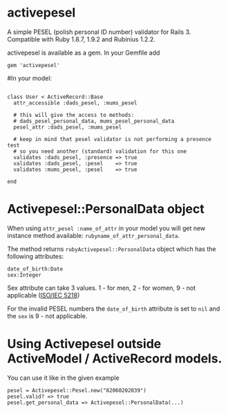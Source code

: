 # activepesel

A simple PESEL (polish personal ID number) validator for Rails 3. Compatible with Ruby 1.8.7, 1.9.2 and
Rubinius 1.2.2.

activepesel is available as a gem. In your Gemfile add

```
gem 'activepesel'
```

#In your model:

```

class User < ActiveRecord::Base
  attr_accessible :dads_pesel, :mums_pesel
  
  # this will give the access to methods: 
  # dads_pesel_personal_data, mums_pesel_personal_data
  pesel_attr :dads_pesel, :mums_pesel

  # keep in mind that pesel validator is not performing a presence test
  # so you need another (standard) validation for this one
  validates :dads_pesel, :presence => true
  validates :dads_pesel, :pesel    => true
  validates :mums_pesel, :pesel    => true

end
```

# Activepesel::PersonalData object

When using ```attr_pesel :name_of_attr``` in your model you will get new instance method available: ```rubyname_of_attr_personal_data```.

The method returns ```rubyActivepesel::PersonalData``` object which has the following attributes:

```
date_of_birth:Date
sex:Integer
```

Sex attribute can take 3 values. 1 - for men, 2 - for women, 9 - not applicable ([ISO/IEC 5218](http://en.wikipedia.org/wiki/ISO/IEC_5218))

For the invalid PESEL numbers the ```date_of_birth``` attribute is set to ```nil``` and the ```sex``` is 9 - not applicable.

# Using Activepesel outside ActiveModel / ActiveRecord models.

You can use it like in the given example

```
pesel = Activepesel::Pesel.new("82060202039")
pesel.valid? => true
pesel.get_personal_data => Activepesel::PersonalData(...)
```  




